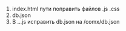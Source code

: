 1) index.html пути поправить файлов .js .css
2) db.json
3) В  ...js исправить db.json на /comx/db.json